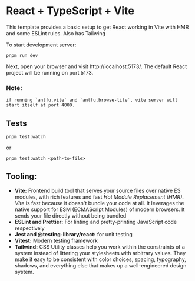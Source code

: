 # React + TypeScript + Vite

This template provides a basic setup to get React working in Vite with HMR and some ESLint rules. Also has Tailwing

To start development server:

```
pnpm run dev
```

Next, open your browser and visit http://localhost:5173/. The default React project will be running on port 5173.

### Note:

    if running `antfu.vite` and `antfu.browse-lite`, vite server will start itself at port 4000.

## Tests

```
pnpm test:watch

```

or

```
pnpm test:watch <path-to-file>

```

## Tooling:

- **Vite:** Frontend build tool that serves your source files over native ES modules, with rich features and fast _Hot Module Replacement (HMR)_. _Vite_ is fast because it doesn't bundle your code at all. It leverages the native support for ESM (ECMAScript Modules) of modern browsers. It sends your file directly without being bundled
- **ESLint and Prettier:** For linting and pretty-printing JavaScript code respectively
- **Jest and @testing-library/react:** for unit testing
- **Vitest:** Modern testing framework
- **Tailwind:** CSS Utility classes help you work within the constraints of a system instead of littering your stylesheets with arbitrary values. They make it easy to be consistent with color choices, spacing, typography, shadows, and everything else that makes up a well-engineered design system.

